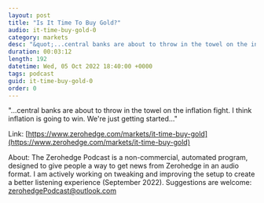 ```yaml
---
layout: post
title: "Is It Time To Buy Gold?"
audio: it-time-buy-gold-0
category: markets
desc: "&quot;...central banks are about to throw in the towel on the inflation fight. I think inflation is going to win. We're just getting started...&quot;"
duration: 00:03:12
length: 192
datetime: Wed, 05 Oct 2022 18:40:00 +0000
tags: podcast
guid: it-time-buy-gold-0
order: 0
---
```

&quot;...central banks are about to throw in the towel on the inflation fight. I think inflation is going to win. We're just getting started...&quot;

Link: [https://www.zerohedge.com/markets/it-time-buy-gold](https://www.zerohedge.com/markets/it-time-buy-gold)

About: The Zerohedge Podcast is a non-commercial, automated program, designed to give people a way to get news from Zerohedge in an audio format.  I am actively working on tweaking and improving the setup to create a better listening experience (September 2022).  Suggestions are welcome: [zerohedgePodcast@outlook.com](mailto:zerohedgePodcast@outlook.com)